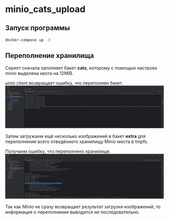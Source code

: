 # minio_cats_upload
## Запуск программы

```bash
docker-compose up -d
```

## Переполнение хранилища
Скрипт сначала заполняет бакет **cats**, которому с помощью настроек minio выделена квота на 12MiB.

ьinio client возвращает ошибку, что переполнен бакет.
![Ошибка загрузки](./loader_error.png)

Затем загружаем ещё несколько изображений в бакет **extra** для переполнения всего отведённого хранилищу Minio места в tmpfs.

Получаем ошибку, что переполнено хранилище.
![Ошибка minio](./error_minio.png)

Так как Minio не сразу возвращает результат загрузки изображений, то информация о переполнении выводится не последовательно.